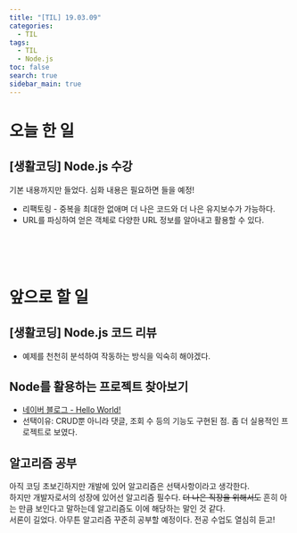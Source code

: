 ```yaml
---
title: "[TIL] 19.03.09"
categories: 
  - TIL
tags: 
  - TIL
  - Node.js
toc: false
search: true
sidebar_main: true
---
```


# 오늘 한 일

## [생활코딩] Node.js 수강
기본 내용까지만 들었다. 심화 내용은 필요하면 들을 예정! 

* 리팩토링 - 중복을 최대한 없애며 더 나은 코드와 더 나은 유지보수가 가능하다.
* URL를 파싱하여 얻은 객체로 다양한 URL 정보를 알아내고 활용할 수 있다.
<br><br><br><br><br>


# 앞으로 할 일

## [생활코딩] Node.js 코드 리뷰
* 예제를 천천히 분석하여 작동하는 방식을 익숙히 해야겠다.

## Node를 활용하는 프로젝트 찾아보기
* [네이버 블로그 - Hello World!](https://blog.naver.com/azure0777/220764784580)
* 선택이유: CRUD뿐 아니라 댓글, 조회 수 등의 기능도 구현된 점. 좀 더 실용적인 프로젝트로 보였다.

## 알고리즘 공부
아직 코딩 초보긴하지만 개발에 있어 알고리즘은 선택사항이라고 생각한다.  
하지만 개발자로서의 성장에 있어선 알고리즘 필수다. ~~더 나은 직장을 위해서도~~
흔히 아는 만큼 보인다고 말하는데 알고리즘도 이에 해당하는 말인 것 같다.  
서론이 길었다. 아무튼 알고리즘 꾸준히 공부할 예정이다. 전공 수업도 열심히 듣고!
